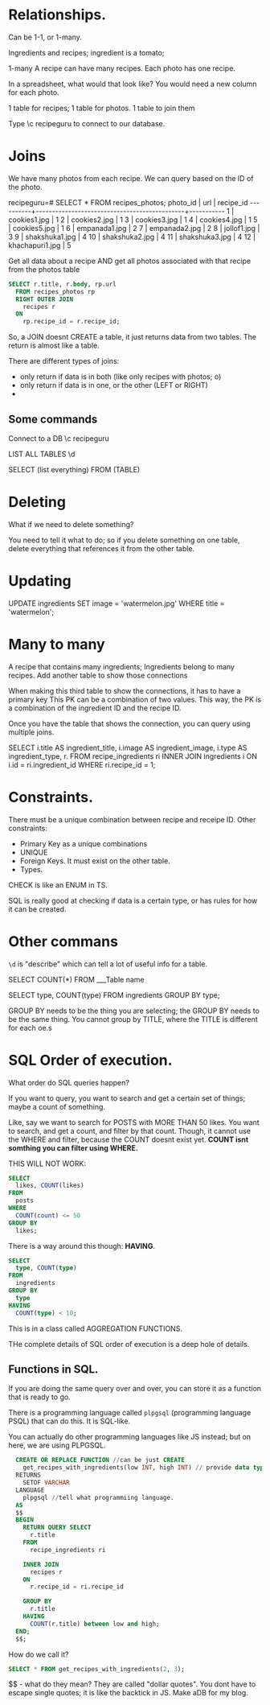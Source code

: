 # Relationships.

Can be 1-1, or 1-many.

Ingredients and recipes;
ingredient is a tomato;

1-many
A recipe can have many recipes.
Each photo has one recipe.

In a spreadsheet, what would that look like?
You would need a new column for each photo.

1 table for recipes;
1 table for photos.
1 table to join them


Type \c recipeguru to connect to our database.

# Joins

We have many photos from each recipe. We can query based on the ID of the photo.

recipeguru=# SELECT * FROM recipes_photos;
 photo_id |                     url                      | recipe_id
----------+----------------------------------------------+-----------
        1 | cookies1.jpg                                 |         1
        2 | cookies2.jpg                                 |         1
        3 | cookies3.jpg                                 |         1
        4 | cookies4.jpg                                 |         1
        5 | cookies5.jpg                                 |         1
        6 | empanada1.jpg                                |         2
        7 | empanada2.jpg                                |         2
        8 | jollof1.jpg                                  |         3
        9 | shakshuka1.jpg                               |         4
       10 | shakshuka2.jpg                               |         4
       11 | shakshuka3.jpg                               |         4
       12 | khachapuri1.jpg                              |         5

Get all data about a recipe AND get all photos associated with that recipe from the photos table
```SQL
SELECT r.title, r.body, rp.url
  FROM recipes_photos rp
  RIGHT OUTER JOIN
    recipes r
  ON
    rp.recipe_id = r.recipe_id;
```

So, a JOIN doesnt CREATE a table, it just returns data from two tables. The return is almost like a table.

There are different types of joins:
- only return if data is in both (like only recipes with photos; o)
- only return if data is in one, or the other (LEFT or RIGHT)
-
## Some commands


Connect to a DB
\c recipeguru

LIST ALL TABLES
\d

SELECT (list everything) FROM (TABLE)

# Deleting
What if we need to delete something?

You need to tell it what to do; so if you delete something on one table, delete everything that references it from the other table.

# Updating
UPDATE ingredients SET image = 'watermelon.jpg' WHERE title = 'watermelon';

# Many to many
A recipe that contains many ingredients;
Ingredients belong to many recipes.
Add another table to show those connections

When making this third table to show the connections, it has to have a primary key
This PK can be a combination of two values.
This way, the PK is a combination of the ingredient ID and the recipe ID.

Once you have the table that shows the connection, you can query using multiple joins.

SELECT
  i.title AS ingredient_title,
  i.image AS ingredient_image,
  i.type AS ingredient_type,
  r.
FROM
  recipe_ingredients ri
INNER JOIN
  ingredients i
ON
  i.id = ri.ingredient_id
WHERE
  ri.recipe_id = 1;

# Constraints.
There must be a unique combination between recipe and receipe ID.
Other constraints:

- Primary Key as a unique combinations
- UNIQUE
- Foreign Keys. It must exist on the other table.
- Types.

CHECK is like an ENUM in TS.

SQL is really good at checking if data is a certain type, or has rules for how it can be created.

# Other commans

`\d` is "describe" which can tell a lot of useful info for a table.

SELECT COUNT(*) FROM ___Table name

SELECT type, COUNT(type)
FROM
ingredients
GROUP BY
type;


GROUP BY needs to be the thing you are selecting; the GROUP BY needs to be the same thing. You cannot group by TITLE, where the TITLE is different for each oe.s

# SQL Order of execution.

What order do SQL queries happen?

If you want to query, you want to search and get a certain set of things; maybe a count of something.

Like, say we want to search for POSTS with MORE THAN 50 likes.
You want to search, and get a count, and filter by that count. Though, it cannot use the WHERE and filter, because the COUNT doesnt exist yet. **COUNT isnt somthing you can filter using WHERE.**

THIS WILL NOT WORK:
```sql
SELECT
  likes, COUNT(likes)
FROM
  posts
WHERE
  COUNT(count) <= 50
GROUP BY
  likes;
```

There is a way around this though: **HAVING**.

```sql
SELECT
  type, COUNT(type)
FROM
  ingredients
GROUP BY
  type
HAVING
  COUNT(type) < 10;
```
This is in a class called AGGREGATION FUNCTIONS.

THe complete details of SQL order of execution is a deep hole of details.

## Functions in SQL.

If you are doing the same query over and over, you can store it as a function that is ready to go.

There is a programming language called `plpgsql` (programming language PSQL) that can do this. It is SQL-like.

You can actually do other programming languages like JS instead; but on here, we are using PLPGSQL.

```sql
  CREATE OR REPLACE FUNCTION //can be just CREATE
    get_recipes_with_ingredients(low INT, high INT) // provide data types, which is an integer.
  RETURNS
    SETOF VARCHAR
  LANGUAGE
    plpgsql //tell what programmiing language.
  AS
  $$
  BEGIN
    RETURN QUERY SELECT
      r.title
    FROM
      recipe_ingredients ri

    INNER JOIN
      recipes r
    ON
      r.recipe_id = ri.recipe_id

    GROUP BY
      r.title
    HAVING
      COUNT(r.title) between low and high;
  END;
  $$;
```

How do we call it?

```sql
SELECT * FROM get_recipes_with_ingredients(2, 3);
```


$$ - what do they mean? They are called "dollar quotes".
You dont have to escape single quotes; it is like the backtick in JS.
Make aDB for my blog.
